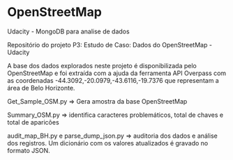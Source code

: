 # OpenStreetMap
Udacity - MongoDB para analise de dados

Repositório do projeto P3: Estudo de Caso: Dados do OpenStreetMap - Udacity

A base dos dados explorados neste projeto é disponibilizada pelo OpenStreetMap e foi extraída com a ajuda da ferramenta API Overpass com as coordenadas -44.3092,-20.0979,-43.6116,-19.7376 que representam a área de Belo Horizonte.

Get_Sample_OSM.py => Gera amostra da base OpenStreetMap

Summary_OSM.py => identifica caracteres problemáticos, total de chaves e total de aparicões

audit_map_BH.py e
parse_dump_json.py =>  auditoria dos dados e análise dos registros. Um dicionário com os valores atualizados é gravado no formato JSON. 
